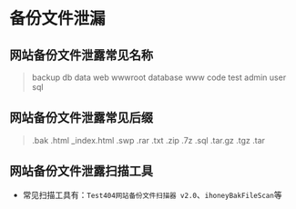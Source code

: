# 备份文件泄漏

## 网站备份文件泄露常见名称

> backup
> db
> data
> web
> wwwroot
> database
> www
> code
> test
> admin
> user
> sql

## 网站备份文件泄露常见后缀

> .bak
> .html
> _index.html
> .swp
> .rar
> .txt
> .zip
> .7z
> .sql
> .tar.gz
> .tgz
> .tar

## 网站备份文件泄露扫描工具

- 常见扫描工具有：`Test404网站备份文件扫描器 v2.0`、`ihoneyBakFileScan`等